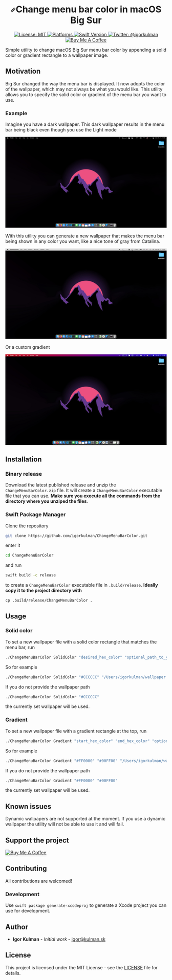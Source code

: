 <h1 align="center"><a id="user-content-change-menu-bar-color-in-macos-big-sur" class="anchor" aria-hidden="true" href="#localization-editor"><svg class="octicon octicon-link" viewBox="0 0 16 16" version="1.1" width="16" height="16" aria-hidden="true"><path fill-rule="evenodd" d="M7.775 3.275a.75.75 0 001.06 1.06l1.25-1.25a2 2 0 112.83 2.83l-2.5 2.5a2 2 0 01-2.83 0 .75.75 0 00-1.06 1.06 3.5 3.5 0 004.95 0l2.5-2.5a3.5 3.5 0 00-4.95-4.95l-1.25 1.25zm-4.69 9.64a2 2 0 010-2.83l2.5-2.5a2 2 0 012.83 0 .75.75 0 001.06-1.06 3.5 3.5 0 00-4.95 0l-2.5 2.5a3.5 3.5 0 004.95 4.95l1.25-1.25a.75.75 0 00-1.06-1.06l-1.25 1.25a2 2 0 01-2.83 0z"></path></svg></a>Change menu bar color in macOS Big Sur</h1>

<p align="center">
   <a href="https://opensource.org/licenses/MIT">
        <img src="https://camo.githubusercontent.com/78f47a09877ba9d28da1887a93e5c3bc2efb309c1e910eb21135becd2998238a/68747470733a2f2f696d672e736869656c64732e696f2f62616467652f4c6963656e73652d4d49542d79656c6c6f772e737667" alt="License: MIT" />
    </a>
   <a href="https://camo.githubusercontent.com/e948575bb276fa2ffac99e1491d13e1ad8e28d7cc5e17153d3ea5bfa8b9784a6/68747470733a2f2f696d672e736869656c64732e696f2f62616467652f706c6174666f726d2d6d61634f532d6c69676874677265792e737667">
        <img src="https://camo.githubusercontent.com/e948575bb276fa2ffac99e1491d13e1ad8e28d7cc5e17153d3ea5bfa8b9784a6/68747470733a2f2f696d672e736869656c64732e696f2f62616467652f706c6174666f726d2d6d61634f532d6c69676874677265792e737667" alt="Platforms" />
    </a>
    <a href="https://developer.apple.com/swift">
        <img src="https://img.shields.io/badge/Swift-5.2-F16D39.svg?style=flat" alt="Swift Version" />
    </a>
    <a href="https://twitter.com/igorkulman">
        <img src="https://img.shields.io/badge/twitter-@igorkulman-blue.svg" alt="Twitter: @igorkulman" />
    </a>
  <a href="https://www.buymeacoffee.com/igorkulman" target="_blank"><img height="21" src="https://www.buymeacoffee.com/assets/img/custom_images/orange_img.png" alt="Buy Me A Coffee"></a>
</p>

Simple utility to change macOS Big Sur menu bar color by appending a solid color or gradient rectangle to a wallpaper image.

## Motivation

Big Sur changed the way the menu bar is displayed. It now adopts the color of the wallpaper, which may not always be what you would like. This utility allows you to specify the solid color or gradient of the menu bar you want to use.

### Example

Imagine you have a dark wallpaper. This dark wallpaper results in the menu bar being black even though you use the Light mode

![Default menu bar color in macOS Big Sur](Screenshots/Dark.png)

With this utility you can generate a new wallpaper that makes the menu bar being shown in any color you want, like a nice tone of gray from Catalina.

![Custom color menu bar in macOS Big Sur](Screenshots/Adjusted.png)

Or a custom gradient

![Gradient menu bar in macOS Big Sur](Screenshots/Gradient.png)

## Installation

### Binary release

Download the latest published release and unzip the `ChangeMenuBarColor.zip` file. It will create a `ChangeMenuBarColor` executable file that you can use. **Make sure you execute all the commands from the directory where you unziped the files**.

### Swift Package Manager

Clone the repository

```bash
git clone https://github.com/igorkulman/ChangeMenuBarColor.git
```
enter it

```bash
cd ChangeMenuBarColor
```

and run

```bash
swift build -c release
```

to create a `ChangeMenuBarColor` executable file in `.build/release`. **Ideally copy it to the project directory with**

```
cp .build/release/ChangeMenuBarColor .
```

## Usage

### Solid color

To set a new wallpaper file with a solid color rectangle that matches the menu bar, run

```swift
./ChangeMenuBarColor SolidColor "desired_hex_color" "optional_path_to_your_wallpaper" 
```

So for example

```bash
./ChangeMenuBarColor SolidColor "#CCCCCC" "/Users/igorkulman/wallpaper.jpg"
```

If you do not provide the wallpaper path

```swift
./ChangeMenuBarColor SolidColor "#CCCCCC"
```

the currently set wallpaper will be used.

### Gradient

To set a new wallpaper file with a gradient rectangle at the top, run

```swift
./ChangeMenuBarColor Gradient "start_hex_color" "end_hex_color" "optional_path_to_your_wallpaper"
```

So for example

```swift
./ChangeMenuBarColor Gradient "#FF0000" "#00FF00" "/Users/igorkulman/wallpaper.jpg"
```

If you do not provide the wallpaper path

```swift
./ChangeMenuBarColor Gradient "#FF0000" "#00FF00"
```

the currently set wallpaper will be used.

## Known issues

Dynamic wallpapers are not supported at the moment. If you use a dynamic wallpaper the utility will not be able to use it and will fail.

## Support the project

<a href="https://www.buymeacoffee.com/igorkulman" target="_blank"><img src="https://www.buymeacoffee.com/assets/img/custom_images/orange_img.png" alt="Buy Me A Coffee" style="height: 41px !important;width: 174px !important;box-shadow: 0px 3px 2px 0px rgba(190, 190, 190, 0.5) !important;-webkit-box-shadow: 0px 3px 2px 0px rgba(190, 190, 190, 0.5) !important;" ></a>

## Contributing

All contributions are welcomed!

### Development

Use `swift package generate-xcodeproj` to generate a Xcode project you can use for development.

## Author

- **Igor Kulman** - *Initial work* - igor@kulman.sk

## License

This project is licensed under the MIT License - see the [LICENSE](LICENSE) file for details.
